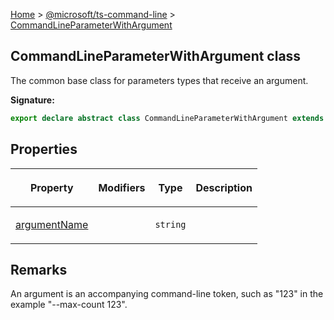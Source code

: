 [Home](./index) &gt; [@microsoft/ts-command-line](./ts-command-line.md) &gt; [CommandLineParameterWithArgument](./ts-command-line.commandlineparameterwithargument.md)

## CommandLineParameterWithArgument class

The common base class for parameters types that receive an argument.

<b>Signature:</b>

```typescript
export declare abstract class CommandLineParameterWithArgument extends CommandLineParameter 
```

## Properties

|  <p>Property</p> | <p>Modifiers</p> | <p>Type</p> | <p>Description</p> |
|  --- | --- | --- | --- |
|  <p>[argumentName](./ts-command-line.commandlineparameterwithargument.argumentname.md)</p> |  | <p>`string`</p> | <p></p> |

## Remarks

An argument is an accompanying command-line token, such as "123" in the example "--max-count 123".

